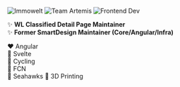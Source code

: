 ![Immowelt](https://img.shields.io/badge/immo-welt-%23fc0)
![Team Artemis](https://img.shields.io/badge/Team-Classified-%23510adc)
![Frontend Dev](https://img.shields.io/badge/Profession-Frontend%20Developer-%234c1)

✨ <b>WL Classified Detail Page Maintainer</b><br>
✨ <b>Former SmartDesign  Maintainer (Core/Angular/Infra)</b>

❤️ Angular<br>
🧡 Svelte<br>
🤍 Cycling<br>
🖤 FCN<br>
💙 Seahawks
💚 3D Printing
